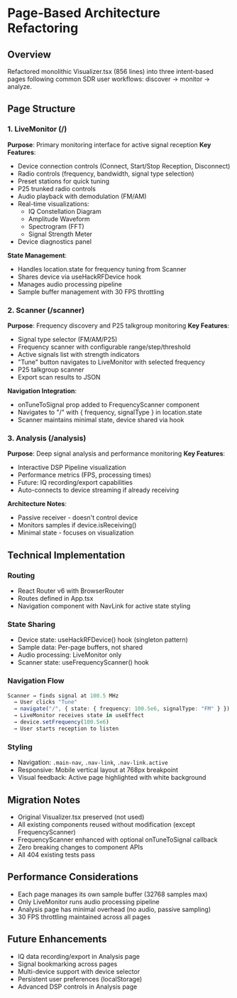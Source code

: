 # Page-Based Architecture Refactoring

## Overview

Refactored monolithic Visualizer.tsx (856 lines) into three intent-based pages following common SDR user workflows: discover → monitor → analyze.

## Page Structure

### 1. LiveMonitor (/)

**Purpose**: Primary monitoring interface for active signal reception
**Key Features**:

- Device connection controls (Connect, Start/Stop Reception, Disconnect)
- Radio controls (frequency, bandwidth, signal type selection)
- Preset stations for quick tuning
- P25 trunked radio controls
- Audio playback with demodulation (FM/AM)
- Real-time visualizations:
  - IQ Constellation Diagram
  - Amplitude Waveform
  - Spectrogram (FFT)
  - Signal Strength Meter
- Device diagnostics panel

**State Management**:

- Handles location.state for frequency tuning from Scanner
- Shares device via useHackRFDevice hook
- Manages audio processing pipeline
- Sample buffer management with 30 FPS throttling

### 2. Scanner (/scanner)

**Purpose**: Frequency discovery and P25 talkgroup monitoring
**Key Features**:

- Signal type selector (FM/AM/P25)
- Frequency scanner with configurable range/step/threshold
- Active signals list with strength indicators
- "Tune" button navigates to LiveMonitor with selected frequency
- P25 talkgroup scanner
- Export scan results to JSON

**Navigation Integration**:

- onTuneToSignal prop added to FrequencyScanner component
- Navigates to "/" with { frequency, signalType } in location.state
- Scanner maintains minimal state, device shared via hook

### 3. Analysis (/analysis)

**Purpose**: Deep signal analysis and performance monitoring
**Key Features**:

- Interactive DSP Pipeline visualization
- Performance metrics (FPS, processing times)
- Future: IQ recording/export capabilities
- Auto-connects to device streaming if already receiving

**Architecture Notes**:

- Passive receiver - doesn't control device
- Monitors samples if device.isReceiving()
- Minimal state - focuses on visualization

## Technical Implementation

### Routing

- React Router v6 with BrowserRouter
- Routes defined in App.tsx
- Navigation component with NavLink for active state styling

### State Sharing

- Device state: useHackRFDevice() hook (singleton pattern)
- Sample data: Per-page buffers, not shared
- Audio processing: LiveMonitor only
- Scanner state: useFrequencyScanner() hook

### Navigation Flow

```typescript
Scanner → finds signal at 100.5 MHz
  → User clicks "Tune"
  → navigate("/", { state: { frequency: 100.5e6, signalType: "FM" } })
  → LiveMonitor receives state in useEffect
  → device.setFrequency(100.5e6)
  → User starts reception to listen
```

### Styling

- Navigation: `.main-nav`, `.nav-link`, `.nav-link.active`
- Responsive: Mobile vertical layout at 768px breakpoint
- Visual feedback: Active page highlighted with white background

## Migration Notes

- Original Visualizer.tsx preserved (not used)
- All existing components reused without modification (except FrequencyScanner)
- FrequencyScanner enhanced with optional onTuneToSignal callback
- Zero breaking changes to component APIs
- All 404 existing tests pass

## Performance Considerations

- Each page manages its own sample buffer (32768 samples max)
- Only LiveMonitor runs audio processing pipeline
- Analysis page has minimal overhead (no audio, passive sampling)
- 30 FPS throttling maintained across all pages

## Future Enhancements

- IQ data recording/export in Analysis page
- Signal bookmarking across pages
- Multi-device support with device selector
- Persistent user preferences (localStorage)
- Advanced DSP controls in Analysis page
